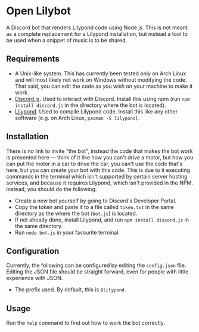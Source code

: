 # Open Lilybot

A Discord bot that renders Lilypond code using Node.js. This is not meant as a complete replacement for a Lilypond installation, but instead a tool to be used when a snippet of music is to be shared.

## Requirements

* A Unix-like system. This has currently been tested only on Arch Linux and will most likely not work on Windows without modifying the code. That said, you can edit the code as you wish on your machine to make it work.
* [Discord.js](https://www.npmjs.com/package/discord.js). Used to interact with Discord. Install this using npm (run `npm install discord.js` in the directory where the bot is located).
* [Lilypond](https://lilypond.org/index.html). Used to compile Lilypond code. Install this like any other software (e.g. on Arch Linux, `pacman -S lilypond`).

## Installation

There is no link to invite "the bot", instead the code that makes the bot work is presented here — think of it like how you can't drive a motor, but how you can put the motor in a car to drive the car, you can't use the code that's here, but you can create your bot with this code. This is due to it executing commands in the terminal which isn't supported by certain server hosting services, and because it requires Lilypond, which isn't provided in the NPM. Instead, you should do the following:

* Create a new bot yourself by going to Discord's Developer Portal.
* Copy the token and paste it to a file called `token.txt` in the same directory as the where the bot (`bot.js`) is located.
* If not already done, install Lilypond, and run `npm install discord.js` in the same directory.
* Run `node bot.js` in your favourite terminal.

## Configuration

Currently, the following can be configured by editing the `config.json` file. Editing the JSON file should be straight forward, even for people with little experience with JSON.

* The prefix used. By default, this is `$lilypond`.

## Usage

Run the `help` command to find out how to work the bot correctly.
